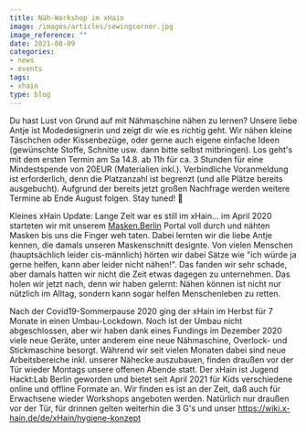 ```yaml
---
title: Näh-Workshop im xHain
image: /images/articles/sewingcorner.jpg
image_reference: ""
date: 2021-08-09
categories:
- news
- events
tags:
- xhain
type: blog
---
```


Du hast Lust von Grund auf mit Nähmaschine nähen zu lernen? Unsere liebe Antje ist Modedesignerin und zeigt dir wie es richtig geht. Wir nähen kleine Täschchen oder Kissenbezüge, oder gerne auch eigene einfache Ideen (gewünschte Stoffe, Schnitte usw. dann bitte selbst mitbringen). Los geht's mit dem ersten Termin am Sa 14.8. ab 11h für ca. 3 Stunden für eine Mindestspende von 20EUR (Materialien inkl.). Verbindliche Voranmeldung ist erforderlich, denn die Platzanzahl ist begrenzt (und alle Plätze bereits ausgebucht). Aufgrund der bereits jetzt großen Nachfrage werden weitere Termine ab Ende August folgen. Stay tuned! 🙂

Kleines xHain Update:
Lange Zeit war es still im xHain... im April 2020 starteten wir mit unserem [Masken.Berlin](www.masken.berlin) Portal voll durch und nähten Masken bis uns die Finger weh taten. Dabei lernten wir die liebe Antje kennen, die damals unseren Maskenschnitt designte. Von vielen Menschen (hauptsächlich leider cis-männlich) hörten wir dabei Sätze wie "ich würde ja gerne helfen, kann aber leider nicht nähen!". Das fanden wir sehr schade, aber damals hatten wir nicht die Zeit etwas dagegen zu unternehmen. Das holen wir jetzt nach, denn wir haben gelernt: Nähen können ist nicht nur nützlich im Alltag, sondern kann sogar helfen Menschenleben zu retten.

Nach der Covid19-Sommerpause 2020 ging der xHain im Herbst für 7 Monate in einen Umbau-Lockdown. Noch ist der Umbau nicht abgeschlossen, aber wir haben dank eines Fundings im Dezember 2020 viele neue Geräte, unter anderem eine neue Nähmaschine, Overlock- und Stickmaschine besorgt. Während wir seit vielen Monaten dabei sind neue Arbeitsbereiche inkl. unserer Nähecke auszubauen, finden draußen vor der Tür wieder Montags unsere offenen Abende statt. Der xHain ist Jugend Hackt:Lab Berlin geworden und bietet seit April 2021 für Kids verschiedene online und offline Formate an. Wir finden es ist an der Zeit, daß auch für Erwachsene wieder Workshops angeboten werden. Natürlich nur draußen vor der Tür, für drinnen gelten weiterhin die 3 G's und unser https://wiki.x-hain.de/de/xHain/hygiene-konzept 

